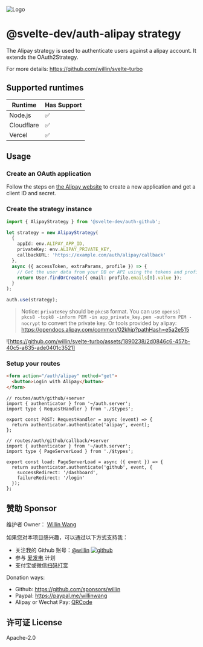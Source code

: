 ![Logo](https://repository-images.githubusercontent.com/726691357/f09bf6fc-3844-4584-8eee-6bfb425d8a38)

# @svelte-dev/auth-alipay strategy

The Alipay strategy is used to authenticate users against a alipay account. It extends the OAuth2Strategy.

For more details: <https://github.com/willin/svelte-turbo>

## Supported runtimes

| Runtime    | Has Support |
| ---------- | ----------- |
| Node.js    | ✅          |
| Cloudflare | ✅          |
| Vercel     | ✅          |

## Usage

### Create an OAuth application

Follow the steps on [the Alipay website](https://open.alipay.com/) to create a new application and get a client ID and secret.

### Create the strategy instance

```ts
import { AlipayStrategy } from '@svelte-dev/auth-github';

let strategy = new AlipayStrategy(
  {
    appId: env.ALIPAY_APP_ID,
    privateKey: env.ALIPAY_PRIVATE_KEY,
    callbackURL: 'https://example.com/auth/alipay/callback'
  },
  async ({ accessToken, extraParams, profile }) => {
    // Get the user data from your DB or API using the tokens and profile
    return User.findOrCreate({ email: profile.emails[0].value });
  }
);

auth.use(strategy);
```

> Notice: `privateKey` should be `pkcs8` format. You can use `openssl pkcs8 -topk8 -inform PEM -in app_private_key.pem -outform PEM -nocrypt` to convert the private key. Or tools provided by alipay: <https://opendocs.alipay.com/common/02khjp?pathHash=e5a2e515>

![https://github.com/willin/svelte-turbo/assets/1890238/2d0846c6-457b-40c5-a635-ade0401c3521]

### Setup your routes

```html
<form action="/auth/alipay" method="get">
  <button>Login with Alipay</button>
</form>
```

```tsx
// routes/auth/github/+server
import { authenticator } from '~/auth.server';
import type { RequestHandler } from './$types';

export const POST: RequestHandler = async (event) => {
  return authenticator.authenticate('alipay', event);
};
```

```tsx
// routes/auth/github/callback/+server
import { authenticator } from '~/auth.server';
import type { PageServerLoad } from './$types';

export const load: PageServerLoad = async ({ event }) => {
  return authenticator.authenticate('github', event, {
    successRedirect: '/dashboard',
    failureRedirect: '/login'
  });
};
```

## 赞助 Sponsor

维护者 Owner： [Willin Wang](https://willin.wang)

如果您对本项目感兴趣，可以通过以下方式支持我：

- 关注我的 Github 账号：[@willin](https://github.com/willin) [![github](https://img.shields.io/github/followers/willin.svg?style=social&label=Followers)](https://github.com/willin)
- 参与 [爱发电](https://afdian.net/@willin) 计划
- 支付宝或微信[扫码打赏](https://user-images.githubusercontent.com/1890238/89126156-0f3eeb80-d516-11ea-9046-5a3a5d59b86b.png)

Donation ways:

- Github: <https://github.com/sponsors/willin>
- Paypal: <https://paypal.me/willinwang>
- Alipay or Wechat Pay: [QRCode](https://user-images.githubusercontent.com/1890238/89126156-0f3eeb80-d516-11ea-9046-5a3a5d59b86b.png)

## 许可证 License

Apache-2.0
